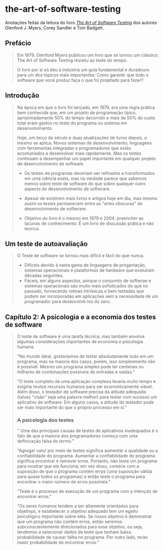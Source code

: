 # the-art-of-software-testing
Anotações feitas da leitura do livro [_The Art of Software Testing_](https://www.amazon.com/Art-Software-Testing-Glenford-Myers/dp/1118031962) dos autores Glenford J. Myers, Corey Sandler e Tom Badgett.

## Prefácio

> Em 1979, Glenford Myers publicou um livro que se tornou um clássico.
> The Art of Software Testing resistiu ao teste do tempo.
>
> O livro por si só deu à indústria um guia fundamental e duradouro para um dos tópicos mais importantes: Como garantir que todo o software que você produz faça o que foi projetado para fazer?
>

## Introdução

> Na época em que o livro foi lançado, em 1979, era uma regra prática bem conhecida que, em um projeto de programação típico, aproximadamente 50% do tempo decorrido e mais de 50% do custo total eram gastos no teste do programa ou sistema em desenvolvimento.
>
> Hoje, um terço de século e duas atualizações de livros depois, o mesmo se aplica. Novos sistemas de desenvolvimento, linguagens com ferramentas integradas e programadores que estão acostumados a desenvolver mais rapidamente. Mas os testes continuam a desempenhar um papel importante em qualquer projeto de desenvolvimento de software.
>
> - Os testes de programas deveriam ser refinados e transformados em uma ciência exata, mas na verdade parece que sabemos menos sobre teste de software do que sobre qualquer outro aspecto do desenvolvimento de softwrare.
>
> - Apesar de existirem mais livros e artigos hoje em dia, mas mesmo assim os testes permanecem entre as "artes obscuras" do desenvolvimento de softwrare.
>
> - Objetivo do livro é o mesmo em 1979 e 2004: preencher as lacunas de conhecimento. É um livro de discussão prática e não teorica.
>
>

## Um teste de autoavaliação

> O Teste de software se tornou mais difícil e fácil do que nunca.
>
> - Difíceis devido à vasta gama de linguagens de progamação, sistemas operacionais e plataformas de hardware que evoluíram décadas seguintes.
> - Fáceis, em alguns aspectos, porque o conjunnto de softwrae e sistemas operacionais são muito mais sofisticados do que no passado, fornecendo rotinas intrísecas e bem testadas que podem ser incorporadas em aplicações sem a necessidade de um programador para desenvolvê-los do zero.
>
>
## Capítulo 2: A psicologia e a economia dos testes de software

> O teste de software é uma tarefa técnica, mas também envolve algumas considerações importantes de economia e psicologia humana.
>
> "No mundo ideal, gostariamos de testar absolutamente tudo em um programa, mas na maioria dos casos, porém, isso simplesmente não é possível. Mesmo um programa simples pode ter centenas ou milhares de combinações possíveis de entradas e saídas."
>
> "O teste completo de uma aplicação complexa levaria muito tempo e exigiria muitos recursos humanos para ser economicamente viável. Além disso, o testador de software precisa da atitude adequada (talvez "visão" seja uma palavra melhor) para testar com sucesso um aplicativo de software. Em alguns casos, a atitude do testador pode ser mais importante do que o próprio processo em si."
>
> ### A psicologia dos testes
>
> " Uma das principais causas de testes de aplicativos inadequados é o fato de que a maioria dos programadores começa com uma definicação falsa do termo."
>
> "Agregar valor por meio de testes significa aumentar a qualidade ou a confiabilidade do programa. Aumentar a confiabilidade do programa significa encontrar e remover erros. Portanto, não teste um programa para mostrar que ele funciona; em vez disso, comece com a suposição de que o programa contém errps (uma suposição válida para quase todos os programas) e então teste o programa para encontrar o maior número de erros possíveis."
>
> "Teste é o processo de execução de um programa com a intenção de encontrar erros."
>
> "Os seres humanos tendem a ser altamente orientados para objetivps, e estabelecer o objetivo adequado tem um egeito psicológico importante sobre eles. Se nosso objetivo é demonstrar que um programa não contém erros, então seremos subconscientemente direcionados para esse objetivo, ou seja, tendemos a selecionar dados de teste que tenham baixa probabilidade de causar falha no programa. Por outro lado, terão maior probabilidade de encontrar erros."
>
>